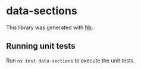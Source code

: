 # data-sections

This library was generated with [Nx](https://nx.dev).

## Running unit tests

Run `nx test data-sections` to execute the unit tests.
